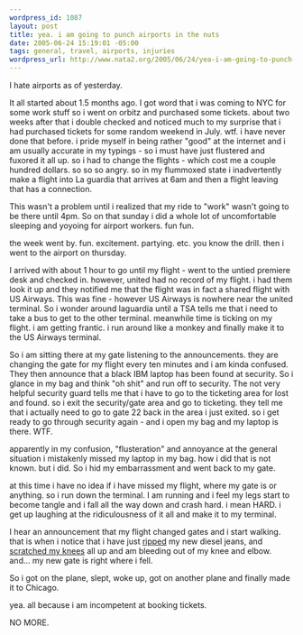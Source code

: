 ```yaml
--- 
wordpress_id: 1087
layout: post
title: yea. i am going to punch airports in the nuts
date: 2005-06-24 15:19:01 -05:00
tags: general, travel, airports, injuries
wordpress_url: http://www.nata2.org/2005/06/24/yea-i-am-going-to-punch-airports-in-the-nuts/
---
```

I hate airports as of yesterday. 

It all started about 1.5 months ago. I got word that i was coming to NYC for some work stuff so i went on orbitz and purchased some tickets. about two weeks after that i double checked and noticed much to my surprise that i had purchased tickets for some random weekend in July. wtf. i have never done that before. i pride myself in being rather "good" at the internet and i am usually accurate in my typings - so i must have just flustered and fuxored it all up.  so i had to change the flights - which cost me a couple hundred dollars. so so so angry. so in my flummoxed state i inadvertently make a flight into La guardia that arrives at 6am and then a flight leaving that has a connection. 

This wasn't a problem until i realized that my ride to "work" wasn't going to be there until 4pm. So on that sunday i did a whole lot of uncomfortable sleeping and yoyoing for airport workers. fun fun. 

the week went by. fun. excitement. partying. etc. you know the drill. then i went to the airport on thursday. 

I arrived with about 1 hour to go until my flight - went to the untied premiere desk and checked in. however, united had no record of my flight. i had them look it up and they notified me that the flight was in fact a shared flight with US Airways. This was fine - however US Airways is nowhere near the united terminal. So i wonder around laguardia until a TSA tells me that i need to take a bus to get to the other terminal. meanwhile time is ticking on my flight. i am getting frantic. i run around like a monkey and finally make it to the US Airways terminal. 

So i am sitting there at my gate listening to the announcements. they are changing the gate for my flight every ten minutes and i am kinda confused. They then announce that a black IBM laptop has been found at security. So i glance in my bag and think "oh shit" and run off to security. The not very helpful security guard tells me that i have to go to the ticketing area for lost and found. so i exit the security/gate area and go to ticketing. they tell me that i actually need to go to gate 22 back in the area i just exited. so i get ready to go through security again - and i open my bag and my laptop is there. WTF. 

apparently in my confusion, "flusteration" and annoyance at the general situation i mistakenly missed my laptop in my bag. how i did that is not known. but i did. So i hid my embarrassment and went back to my gate. 

at this time i have no idea if i have missed my flight, where my gate is or anything. so i run down the terminal. I am running and i feel my legs start to become tangle and i fall all the way down and crash hard. i mean HARD. i get up laughing at the ridiculousness of it all and make it to my terminal. 

I hear an announcement that my flight changed gates and i start walking. that is when i notice that i have just <a href="http://nata2.info/?path=pictures%2Fmisc%2Fphone_camera%2Fnokia_7610%2F240620051236&img=Nokia7610%28267%29.jpg">ripped</a> my new diesel jeans, and <a href="http://nata2.info/?path=pictures%2Fmisc%2Fphone_camera%2Fnokia_7610%2F240620051236&img=Nokia7610%28269%29.jpg">scratched my knees</a> all up and am bleeding out of my knee and elbow.  and... my new gate is right where i fell. 

So i got on the plane, slept, woke up, got on another plane and finally made it to Chicago. 

yea. all because i am incompetent at booking tickets. 

NO MORE. 
